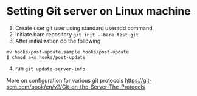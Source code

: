 Setting Git server on Linux machine
===================================

1. Create user git user using standard useradd command	
2. initiate bare repository `git init --bare test.git`
3. After initialization do the following 
```
mv hooks/post-update.sample hooks/post-update
$ chmod a+x hooks/post-update
```
4. run `git update-server-info`

More on configuration for various git protocols https://git-scm.com/book/en/v2/Git-on-the-Server-The-Protocols
